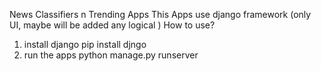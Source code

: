 News Classifiers n Trending Apps
This Apps use django framework (only UI, maybe will be added any logical )
How to use?
1. install django
pip install djngo
2. run the apps
python manage.py runserver
